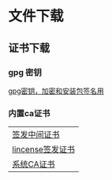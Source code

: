# 文件下载
## 证书下载
### gpg 密钥
  <a href="https://tinyautos.github.io/certs/B0EBFE307E5E50FF5A41E42DDADE5A353A7BAD8A.gpg" >gpg密钥，加密和安装包签名用</a>
  <br/>
### 内置ca证书
||
|-|
|<a href="https://tinyautos.github.io/certs/intermediateCA.crt">签发中间证书</a>|
|<a href="https://tinyautos.github.io/certs/sign.crt">lincense签发证书</a>|
|<a href="https://tinyautos.github.io/certs/rootCA.crt" >系统CA证书</a>|
